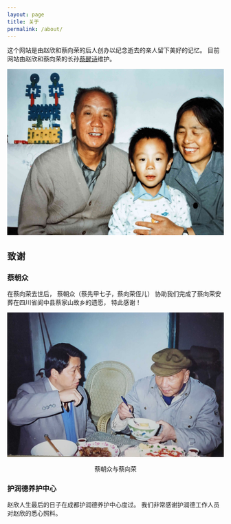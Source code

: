 ```yaml
---
layout: page
title: 关于
permalink: /about/
---
```


这个网站是由赵欣和蔡向荣的后人创办以纪念逝去的亲人留下美好的记忆。
目前网站由赵欣和蔡向荣的长孙[蔡醒诗](https://newptcai.gitlab.io)维护。

![Xing Shi with grand parents](/assets/cai-xingshi-01.jpg)

## 致谢

### 蔡朝众

在蔡向荣去世后，
蔡朝众（蔡先甲七子，蔡向荣侄儿）
协助我们完成了蔡向荣安葬在四川省阆中县蔡家山故乡的遗愿，
特此感谢！

<div class="photo">
<p><img src="/assets/cai-chaozhong.jpg" alt="蔡朝众与蔡向荣"/></p>
<center>蔡朝众与蔡向荣</center>
</div>

### 护润德养护中心

赵欣人生最后的日子在成都护润德养护中心度过。
我们非常感谢护润德工作人员对赵欣的悉心照料。
